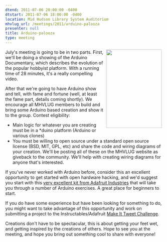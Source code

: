 ```yaml
---
dtend: 2011-07-06 20:00:00 -0400
dtstart: 2011-07-06 18:00:00 -0400
location: Mid Hudson Library System Auditorium
mhvlug_url: /meetings/2011/arduino-palooza
presenter: null
title: Arduino-palooza
type: meeting
---
```



[<img width="177" height="250" hspace="5" align="right" alt="" src="http://arduinothedocumentary.org/poster-arduino.jpg" />](http://arduinothedocumentary.org/)July's meeting is going to be in two parts. First, we'll be doing a showing of the Arduino Documentary, which describes the evolution of the popular hobbyist platform. With a running time of 28 minutes, it's a really compelling video.

After that we're going to have Arduino show and tell, with fame and fortune (well, at least the fame part, details coming shortly). We encourage all MHVLUG members to build and bring some Arduino based creation and show it to the group. Contest eligibility:
- Main logic for whatever you are creating must be in a *duino platform (Arduino or various clones)
- You must be willing to open source under a standard open source license (BSD, MIT, GPL, etc) and share the code and wiring diagrams of your creation. We'll be posting all of these on the MHVLUG website as giveback to the community. We'll help with creating wiring diagrams for anyone that's interested.

If you've never worked with Arduino before, consider this an excellent opportunity to get started with open hardware hacking, and we'd suggest you start with this [very excellent kit from Adafruit Industries](http://www.adafruit.com/products/170) that will take you through a number of Arduino exercises. A great place for beginners to start.

If you do have some experience but have been looking for something to do, you might want to take advantage of this opportunity and work on submitting a project to the Instructables/Adafruit [Make It Tweet Challenge](http://www.instructables.com/contest/makeittweet/,).

Creations don't have to be spectacular, this is about getting your feet wet, and getting inspired by the creations of others. Hope to see you at the meeting, and hope you bring out something cool to share with everyone!